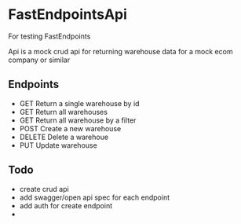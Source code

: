 # FastEndpointsApi
For testing FastEndpoints

Api is a mock crud api for returning warehouse data for a mock ecom company or similar

## Endpoints 
- GET Return a single warehouse by id
- GET Return all warehouses
- GET Return all warehouse by a filter
- POST Create a new warehouse
- DELETE Delete a warehoue
- PUT Update warehouse

## Todo
- create crud api
- add swagger/open api spec for each endpoint
- add auth for create endpoint
- 


